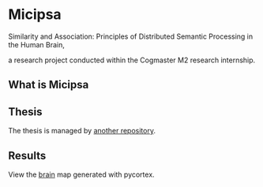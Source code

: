 # Micipsa

Similarity and Association: 
Principles of Distributed Semantic Processing in the Human Brain, 

a research project conducted within the Cogmaster M2 research internship.

## What is Micipsa

## Thesis

The thesis is managed by [another repository](https://github.com/nicolasying/Micipsa-Thesis).

## Results

View the [brain](/pycortex.html) map generated with pycortex.
